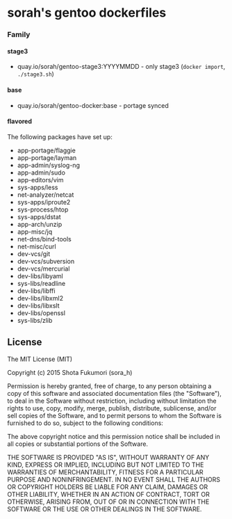 # sorah's gentoo dockerfiles

### Family

#### stage3

- quay.io/sorah/gentoo-stage3:YYYYMMDD - only stage3 (`docker import`, `./stage3.sh`)

#### base

- quay.io/sorah/gentoo-docker:base - portage synced

#### flavored

The following packages have set up:

- app-portage/flaggie
- app-portage/layman
- app-admin/syslog-ng
- app-admin/sudo
- app-editors/vim
- sys-apps/less
- net-analyzer/netcat
- sys-apps/iproute2
- sys-process/htop
- sys-apps/dstat
- app-arch/unzip
- app-misc/jq
- net-dns/bind-tools
- net-misc/curl
- dev-vcs/git
- dev-vcs/subversion
- dev-vcs/mercurial
- dev-libs/libyaml
- sys-libs/readline
- dev-libs/libffi
- dev-libs/libxml2
- dev-libs/libxslt
- dev-libs/openssl
- sys-libs/zlib

## License

The MIT License (MIT)

Copyright (c) 2015 Shota Fukumori (sora_h)

Permission is hereby granted, free of charge, to any person obtaining a copy
of this software and associated documentation files (the "Software"), to deal
in the Software without restriction, including without limitation the rights
to use, copy, modify, merge, publish, distribute, sublicense, and/or sell
copies of the Software, and to permit persons to whom the Software is
furnished to do so, subject to the following conditions:

The above copyright notice and this permission notice shall be included in
all copies or substantial portions of the Software.

THE SOFTWARE IS PROVIDED "AS IS", WITHOUT WARRANTY OF ANY KIND, EXPRESS OR
IMPLIED, INCLUDING BUT NOT LIMITED TO THE WARRANTIES OF MERCHANTABILITY,
FITNESS FOR A PARTICULAR PURPOSE AND NONINFRINGEMENT. IN NO EVENT SHALL THE
AUTHORS OR COPYRIGHT HOLDERS BE LIABLE FOR ANY CLAIM, DAMAGES OR OTHER
LIABILITY, WHETHER IN AN ACTION OF CONTRACT, TORT OR OTHERWISE, ARISING FROM,
OUT OF OR IN CONNECTION WITH THE SOFTWARE OR THE USE OR OTHER DEALINGS IN
THE SOFTWARE.
